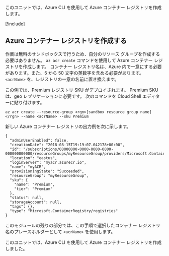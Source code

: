 このユニットでは、Azure CLI を使用して Azure コンテナー レジストリを作成します。

<!-- Activate the sandbox -->
[!include[](../../../includes/azure-sandbox-activate.md)]
 
## <a name="create-an-azure-container-registry"></a>Azure コンテナー レジストリを作成する

作業は無料のサンドボックスで行うため、自分のリソース グループを作成する必要はありません。 `az acr create` コマンドを使用して Azure コンテナー レジストリを作成します。 コンテナー レジストリ名は、Azure 内で一意にする必要があります。また、5 から 50 文字の英数字を含める必要があります。 `<acrName>` を、レジストリの一意の名前に置き換えます。

この例では、Premium レジストリ SKU がデプロイされます。 Premium SKU は、geo レプリケーションに必要です。 次のコマンドを Cloud Shell エディターに貼り付けます。

```azurecli
az acr create --resource-group <rgn>[sandbox resource group name]</rgn> --name <acrName> --sku Premium
```

新しい Azure コンテナー レジストリの出力例を次に示します。

```output
{
  "adminUserEnabled": false,
  "creationDate": "2018-08-15T19:19:07.042178+00:00",
  "id": "/subscriptions/00000000-0000-0000-0000-000000000000/resourceGroups/myResourceGroup/providers/Microsoft.ContainerRegistry/registries/myACR0007",
  "location": "eastus",
  "loginServer": "myacr.azurecr.io",
  "name": "myACR",
  "provisioningState": "Succeeded",
  "resourceGroup": "myResourceGroup",
  "sku": {
    "name": "Premium",
    "tier": "Premium"
  },
  "status": null,
  "storageAccount": null,
  "tags": {},
  "type": "Microsoft.ContainerRegistry/registries"
}
```

このモジュールの残りの部分では、この手順で選択したコンテナー レジストリ名のプレースホルダーとして `<acrName>` を使用します。

このユニットでは、Azure CLI を使用して Azure コンテナー レジストリを作成しました。